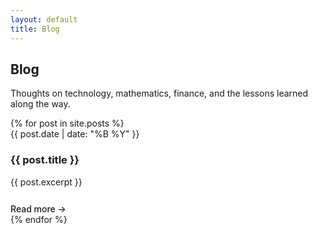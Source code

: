 ```yaml
---
layout: default
title: Blog
---
```


<section class="hero">
    <h1>Blog</h1>
    <p class="description">
        Thoughts on technology, mathematics, finance, and the lessons learned along the way.
    </p>
</section>

<section class="fade-in">
    <div class="grid">
        {% for post in site.posts %}
        <article class="card">
            <div class="timeline-date">{{ post.date | date: "%B %Y" }}</div>
            <h3><a href="{{ post.url | relative_url }}" style="text-decoration: none; color: var(--text-primary);">{{ post.title }}</a></h3>
            <p>{{ post.excerpt }}</p>
            <a href="{{ post.url | relative_url }}" style="color: var(--accent); text-decoration: none; font-weight: 500; margin-top: 12px; display: inline-block;">Read more →</a>
        </article>
        {% endfor %}
    </div>
</section>
